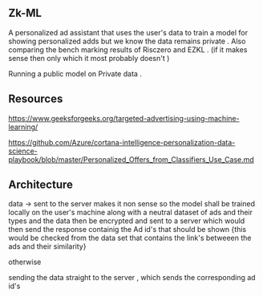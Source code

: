

## Zk-ML


A personalized ad assistant that uses the user's data to train a model for showing personalized adds but we know the data remains private . Also comparing the bench marking results of Risczero and EZKL . (if it makes sense then only which it most probably doesn't )

Running a public model on Private data . 


## Resources 

https://www.geeksforgeeks.org/targeted-advertising-using-machine-learning/

https://github.com/Azure/cortana-intelligence-personalization-data-science-playbook/blob/master/Personalized_Offers_from_Classifiers_Use_Case.md


## Architecture 

data -> sent to the server makes it non sense 
so the model shall be trained locally on the user's machine along with a neutral dataset of ads and their types 
and the data then be encrypted and sent to a server 
which would then send the response containig the Ad id's that should be shown {this would be 
checked from the data set that contains the link's betweeen the ads and their similarity}

otherwise 

sending the data straight to the server , which sends the corresponding ad id's 